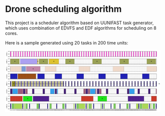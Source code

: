 # Drone scheduling algorithm

This project is a scheduler algorithm based on UUNIFAST task generator, which uses combination of EDVFS and EDF algorithms for scheduling on 8 cores.

Here is a sample generated using 20 tasks in 200 time units:

<img src="pics/img.png">